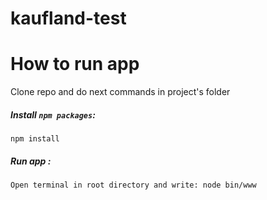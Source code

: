 # kaufland-test

# How to run app

Clone repo and do next commands in project's folder

##### Install `npm packages`:
```
npm install
```

##### Run app :
```
Open terminal in root directory and write: node bin/www

